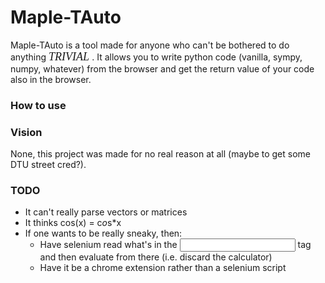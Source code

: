 # Maple-TAuto

Maple-TAuto is a tool made for anyone who can't be bothered to do anything <em><font face="Brush Script MT" size=4> TRIVIAL </font></em>.
It allows you to write python code (vanilla, sympy, numpy, whatever) from the browser and get the return value of your code also in the browser.

### How to use



### Vision
None, this project was made for no real reason at all (maybe to get some DTU street cred?).

### TODO
- It can't really parse vectors or matrices
- It thinks cos(x) = c*o*s*x
- If one wants to be really sneaky, then:
    - Have selenium read what's in the <input> tag and then evaluate from there (i.e. discard the calculator)
    - Have it be a chrome extension rather than a selenium script


